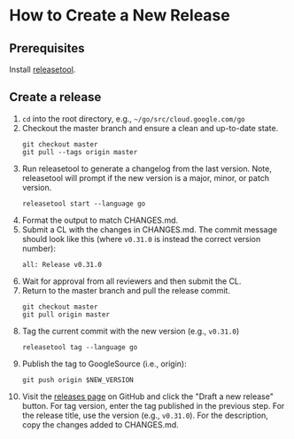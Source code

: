 # How to Create a New Release

## Prerequisites

Install [releasetool](https://github.com/googleapis/releasetool).

## Create a release

1. `cd` into the root directory, e.g., `~/go/src/cloud.google.com/go`
1. Checkout the master branch and ensure a clean and up-to-date state.
    ```
    git checkout master
    git pull --tags origin master
    ```
1. Run releasetool to generate a changelog from the last version. Note,
   releasetool will prompt if the new version is a major, minor, or patch
   version.
    ```
    releasetool start --language go
    ```
1. Format the output to match CHANGES.md.
1. Submit a CL with the changes in CHANGES.md. The commit message should look
   like this (where `v0.31.0` is instead the correct version number):
    ```
    all: Release v0.31.0
    ```
1. Wait for approval from all reviewers and then submit the CL.
1. Return to the master branch and pull the release commit.
    ```
    git checkout master
    git pull origin master
    ```
1. Tag the current commit with the new version (e.g., `v0.31.0`)
    ```
    releasetool tag --language go
    ```
1. Publish the tag to GoogleSource (i.e., origin):
    ```
    git push origin $NEW_VERSION
    ```
1. Visit the [releases page][releases] on GitHub and click the "Draft a new
   release" button. For tag version, enter the tag published in the previous
   step. For the release title, use the version (e.g., `v0.31.0`). For the
   description, copy the changes added to CHANGES.md.


[releases]: https://github.com/googleapis/google-cloud-go/releases
